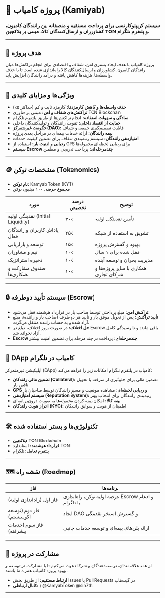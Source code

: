 # 🚚 پروژه کامیاب (Kamiyab)

### سیستم کریپتوکارنسی برای پرداخت مستقیم و منصفانه بین رانندگان کامیون، کشاورزان و ارسال‌کنندگان کالا، مبتنی بر بلاکچین TON و پلتفرم تلگرام.

---

## 📌 هدف پروژه

پروژه کامیاب با هدف ایجاد بستری امن، شفاف و اقتصادی برای انجام تراکنش‌ها میان رانندگان کامیون، کشاورزان و ارسال‌کنندگان کالا راه‌اندازی شده است تا با حذف واسطه‌ها، هزینه‌ها کاهش یافته و درآمد رانندگان افزایش یابد.

---

## 🚀 ویژگی‌ها و مزایای کلیدی

* **حذف واسطه‌ها و کاهش کارمزدها:** کارمزد ثابت و کم (حداکثر ۵٪)
* **تراکنش‌های شفاف و امن:** مبتنی بر فناوری TON Blockchain
* **سادگی و سهولت استفاده:** انجام تراکنش‌ها از طریق پلتفرم تلگرام
* **حمایت از اقتصاد داخلی:** تقویت رانندگان و تولیدکنندگان داخلی
* **حکومت غیرمتمرکز (DAO):** قابلیت تصمیم‌گیری جمعی و شفاف
* **بیمه رانندگان:** ارائه خدمات بیمه‌ای در مراحل بعدی پروژه
* **امتیازدهی رانندگان:** سیستم رتبه‌بندی شفاف برای تضمین کیفیت خدمات
* **ردیابی و امنیت بار:** استفاده از GPS برای ردیابی لحظه‌ای محموله‌ها
* **سیستم Escrow چندمرحله‌ای:** پرداخت تدریجی و مطمئن

---

## 🪙 مشخصات توکن (Tokenomics)

* **نام توکن:** Kamyab Token (KYT)
* **مجموع عرضه:** ۱۰۰ میلیون توکن

| مورد                              | درصد تخصیص | توضیح                                 |
| --------------------------------- | ---------- | ------------------------------------- |
| نقدینگی اولیه (Initial Liquidity) | ۳۰٪        | تأمین نقدینگی اولیه                   |
| پاداش کاربران و رانندگان فعال     | ۲۵٪        | تشویق به استفاده از شبکه              |
| توسعه و بازاریابی                 | ۱۵٪        | بهبود و گسترش پروژه                   |
| تیم و مشاوران                     | ۱۰٪        | قفل شده برای ۱ سال                    |
| ذخیره استراتژیک                   | ۱۰٪        | مدیریت بحران و توسعه آینده            |
| صندوق مشارکت و همکاری‌ها          | ۱۰٪        | همکاری با سایر پروژه‌ها و شرکای تجاری |

---

## 🔒 سیستم تأیید دوطرفه (Escrow)

* **تراکنش امن:** مبلغ پرداختی توسط صاحب بار در قرارداد هوشمند قفل می‌شود.
* **تأیید تراکنش:** پس از تحویل موفق بار و تأیید هر دو طرف (صاحب بار و راننده)، مبلغ آزاد شده و به حساب راننده منتقل می‌گردد.
* **حل اختلاف:** در صورت بروز اختلاف، مبلغ در Escrow باقی مانده و تا رسیدگی کامل آزاد نخواهد شد.
* **Escrow چندمرحله‌ای:** پرداخت در چند مرحله برای تضمین امنیت بیشتر

---

## 📲 DApp کامیاب در تلگرام

اپلیکیشن غیرمتمرکز (DApp) کامیاب در پلتفرم تلگرام امکانات زیر را فراهم می‌کند:

* **تضمین مالی رانندگان (Collateral):** تضمین مالی برای جلوگیری از سرقت یا تحویل ناقص بار
* **GPS و ردیابی لحظه‌ای:** مشاهده موقعیت و مسیر رانندگان توسط صاحبان بار
* **سیستم امتیازدهی (Reputation System):** رتبه‌بندی رانندگان برای انتخاب بهتر
* **بیمه کالا:** امکان بیمه کردن محموله‌ها به صورت درون‌برنامه‌ای
* **احراز هویت رانندگان (KYC):** اطمینان از هویت و سوابق رانندگان

---

## 🛠 تکنولوژی‌ها و بستر استفاده شده

* **بلاکچین:** TON Blockchain
* **قرارداد هوشمند:** استاندارد TON
* **پلتفرم تعامل:** تلگرام

---

## 🗺️ نقشه راه (Roadmap)

| فاز                        | برنامه‌ها                                            |
| -------------------------- | ---------------------------------------------------- |
| فاز اول (راه‌اندازی اولیه) | عرضه اولیه توکن، راه‌اندازی Escrow و ادغام با تلگرام |
| فاز دوم (توسعه اکوسیستم)   | ایجاد DAO و گسترش استخر نقدینگی                      |
| فاز سوم (خدمات پیشرفته)    | ارائه پلن‌های بیمه‌ای و توسعه خدمات جانبی            |

---

## 🤝 مشارکت در پروژه

از همه علاقه‌مندان، توسعه‌دهندگان و شرکا دعوت می‌کنیم تا با مشارکت در توسعه و بهبود پروژه کامیاب همراه ما باشند.

* **ارتباط مستقیم:** از طریق بخش Issues یا Pull Requests در گیت‌هاب
* **کانال ارتباطی:** \ @KamyabToken  @sin7th

---


